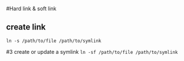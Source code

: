#Hard link & soft link

## create link 
`ln -s /path/to/file /path/to/symlink`

#3 create or update a symlink
`ln -sf /path/to/file /path/to/symlink`